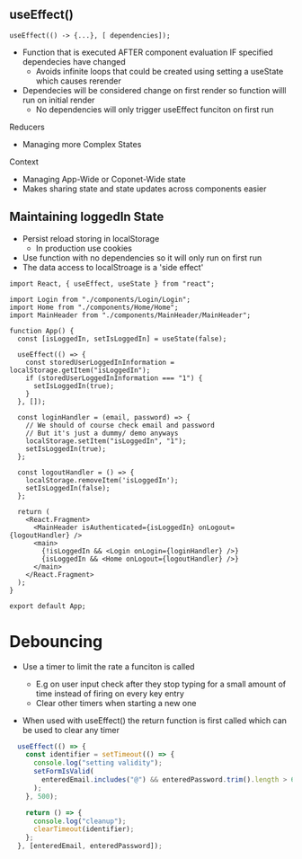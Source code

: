 ## useEffect()
```JS
useEffect(() -> {...}, [ dependencies]);
```
- Function that is executed AFTER component evaluation IF specified dependecies have changed
	- Avoids infinite loops that could be created using setting a useState which causes rerender
- Dependecies will be considered change on first render so function willl run on initial render
	- No dependencies will only trigger useEffect funciton on first run

Reducers
- Managing more Complex States

Context
- Managing App-Wide or Coponet-Wide state
- Makes sharing state and state updates across components easier

## Maintaining loggedIn State

- Persist reload storing in localStorage
	- In production use cookies
- Use function with no dependencies so it will only run on first run
- The data access to localStroage is a 'side effect'

```JSX
import React, { useEffect, useState } from "react";

import Login from "./components/Login/Login";
import Home from "./components/Home/Home";
import MainHeader from "./components/MainHeader/MainHeader";

function App() {
  const [isLoggedIn, setIsLoggedIn] = useState(false);

  useEffect(() => {
    const storedUserLoggedInInformation = localStorage.getItem("isLoggedIn");
    if (storedUserLoggedInInformation === "1") {
      setIsLoggedIn(true);
    }
  }, []);

  const loginHandler = (email, password) => {
    // We should of course check email and password
    // But it's just a dummy/ demo anyways
    localStorage.setItem("isLoggedIn", "1");
    setIsLoggedIn(true);
  };

  const logoutHandler = () => {
    localStorage.removeItem('isLoggedIn');
    setIsLoggedIn(false);
  };

  return (
    <React.Fragment>
      <MainHeader isAuthenticated={isLoggedIn} onLogout={logoutHandler} />
      <main>
        {!isLoggedIn && <Login onLogin={loginHandler} />}
        {isLoggedIn && <Home onLogout={logoutHandler} />}
      </main>
    </React.Fragment>
  );
}

export default App;
```

# Debouncing

- Use a timer to limit the rate a funciton is called
	- E.g on user input check after they stop typing for a small amount of time instead of firing on every key entry
	- Clear other timers when starting a new one

- When used with useEffect() the return function is first called which can be used to clear any timer

```js
  useEffect(() => {
    const identifier = setTimeout(() => {
      console.log("setting validity");
      setFormIsValid(
        enteredEmail.includes("@") && enteredPassword.trim().length > 6
      );
    }, 500);

    return () => {
      console.log("cleanup");
      clearTimeout(identifier);
    };
  }, [enteredEmail, enteredPassword]);
```
